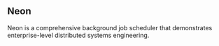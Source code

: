 ## Neon
Neon is a comprehensive background job scheduler that demonstrates enterprise-level distributed systems engineering. 